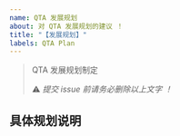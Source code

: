 ```yaml
---
name: QTA 发展规划
about: 对 QTA 发展规划的建议 ！
title: "【发展规划】"
labels: QTA Plan
---
```


> QTA 发展规划制定
>
> ⚠️ *提交 issue 前请务必删除以上文字 ！*



## 具体规划说明
